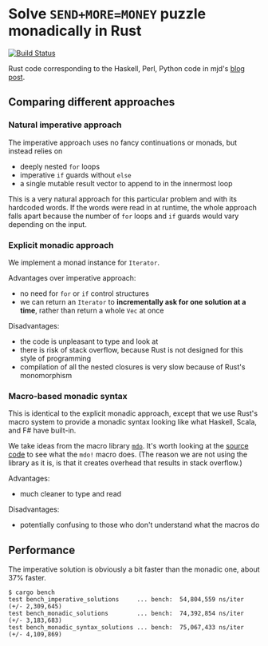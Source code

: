 # Solve `SEND+MORE=MONEY` puzzle monadically in Rust

[![Build Status](https://travis-ci.org/FranklinChen/send-more-money-rust.png)](https://travis-ci.org/FranklinChen/send-more-money-rust)

Rust code corresponding to the Haskell, Perl, Python code in mjd's [blog post](http://blog.plover.com/prog/monad-search-2.html).

## Comparing different approaches

### Natural imperative approach

The imperative approach uses no fancy continuations or monads, but
instead relies on

- deeply nested `for` loops
- imperative `if` guards without `else`
- a single mutable result vector to append to in the innermost loop

This is a very natural approach for this particular problem and with
its hardcoded words. If the words were read in at runtime, the whole
approach falls apart because the number of `for` loops and `if` guards
would vary depending on the input.

### Explicit monadic approach

We implement a monad instance for `Iterator`.

Advantages over imperative approach:

- no need for `for` or `if` control structures
- we can return an `Iterator` to **incrementally ask for one solution at
  a time**, rather than return a whole `Vec` at once

Disadvantages:

- the code is unpleasant to type and look at
- there is risk of stack overflow, because Rust is not designed
  for this style of programming
- compilation of all the nested closures is very slow because of Rust's
monomorphism

### Macro-based monadic syntax

This is identical to the explicit monadic approach, except that we use
Rust's macro system to provide a monadic syntax looking like what
Haskell, Scala, and F# have built-in.

We take ideas from the macro library [`mdo`](https://github.com/TeXitoi/rust-mdo). It's
worth looking at the
[source code](https://github.com/TeXitoi/rust-mdo/blob/master/src/lib.rs)
to see what the `mdo!` macro does. (The reason we are not using the
library as it is, is that it creates overhead that results in stack overflow.)

Advantages:

- much cleaner to type and read

Disadvantages:

- potentially confusing to those who don't understand what the macros do

## Performance

The imperative solution is obviously a bit faster than the monadic
one, about 37% faster.

```
$ cargo bench
test bench_imperative_solutions     ... bench:  54,804,559 ns/iter (+/- 2,309,645)
test bench_monadic_solutions        ... bench:  74,392,854 ns/iter (+/- 3,183,683)
test bench_monadic_syntax_solutions ... bench:  75,067,433 ns/iter (+/- 4,109,869)
```
